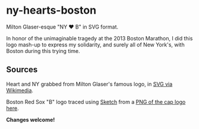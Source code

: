 ny-hearts-boston
================

Milton Glaser-esque "NY ❤  B" in SVG format.

In honor of the unimaginable tragedy at the 2013 Boston Marathon, I
did this logo mash-up to express my solidarity, and surely all of New
York's, with Boston during this trying time.

Sources
-------

Heart and NY grabbed from Milton Glaser's famous logo, in [SVG via
Wikimedia](http://commons.wikimedia.org/wiki/File:I_Love_New_York.svg).

Boston Red Sox "B" logo traced using [Sketch](http://www.bohemiancoding.com/sketch/)
from a [PNG of the cap logo
here](http://www.sportslogos.net/logos/view/8a6yhpv94ogg5ofujdye2ezg4/Boston_Red_Sox/1979/Cap_Logo).

**Changes welcome!**
